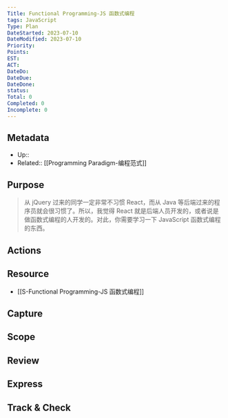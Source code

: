```yaml
---
Title: Functional Programming-JS 函数式编程
tags: JavaScript
Type: Plan
DateStarted: 2023-07-10
DateModified: 2023-07-10
Priority:
Points:
EST: 
ACT:
DateDo:
DateDue:
DateDone:
status: 
Total: 0
Completed: 0
Incomplete: 0
---
```

## Metadata
- Up::
- Related:: [[Programming Paradigm-编程范式]]
## Purpose
>从 jQuery 过来的同学一定非常不习惯 React，而从 Java 等后端过来的程序员就会很习惯了。所以，我觉得 React 就是后端人员开发的，或者说是做函数式编程的人开发的。对此，你需要学习一下 JavaScript 函数式编程的东西。
## Actions 

## Resource
- [[S-Functional Programming-JS 函数式编程]]
## Capture

## Scope

## Review

## Express

## Track & Check 
